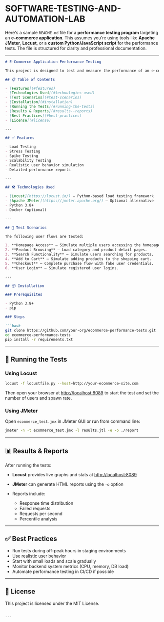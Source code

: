 # SOFTWARE-TESTING-AND-AUTOMATION-LAB
Here's a sample `README.md` file for a **performance testing program** targeting an **e-commerce application**. This assumes you're using tools like **Apache JMeter**, **Locust**, or a **custom Python/JavaScript script** for the performance tests. The file is structured for clarity and professional documentation.

---

````markdown
# E-Commerce Application Performance Testing

This project is designed to test and measure the performance of an e-commerce web application under various load conditions. It simulates user interactions such as browsing products, adding to cart, checkout, and searching.

## 📋 Table of Contents

- [Features](#features)
- [Technologies Used](#technologies-used)
- [Test Scenarios](#test-scenarios)
- [Installation](#installation)
- [Running the Tests](#running-the-tests)
- [Results & Reports](#results--reports)
- [Best Practices](#best-practices)
- [License](#license)

---

## ✅ Features

- Load Testing
- Stress Testing
- Spike Testing
- Scalability Testing
- Realistic user behavior simulation
- Detailed performance reports

---

## 🛠 Technologies Used

- [Locust](https://locust.io/) – Python-based load testing framework
- [Apache JMeter](https://jmeter.apache.org/) – Optional alternative
- Python 3.8+
- Docker (optional)

---

## 📌 Test Scenarios

The following user flows are tested:

1. **Homepage Access** – Simulate multiple users accessing the homepage.
2. **Product Browsing** – Load category and product detail pages.
3. **Search Functionality** – Simulate users searching for products.
4. **Add to Cart** – Simulate adding products to the shopping cart.
5. **Checkout** – Complete purchase flow with fake user credentials.
6. **User Login** – Simulate registered user logins.

---

## 📦 Installation

### Prerequisites

- Python 3.8+
- pip

### Steps

```bash
git clone https://github.com/your-org/ecommerce-performance-tests.git
cd ecommerce-performance-tests
pip install -r requirements.txt
````

---

## 🚀 Running the Tests

### Using Locust

```bash
locust -f locustfile.py --host=http://your-ecommerce-site.com
```

Then open your browser at [http://localhost:8089](http://localhost:8089) to start the test and set the number of users and spawn rate.

### Using JMeter

Open `ecommerce_test.jmx` in JMeter GUI or run from command line:

```bash
jmeter -n -t ecommerce_test.jmx -l results.jtl -e -o ./report
```

---

## 📊 Results & Reports

After running the tests:

* **Locust** provides live graphs and stats at [http://localhost:8089](http://localhost:8089)
* **JMeter** can generate HTML reports using the `-o` option
* Reports include:

  * Response time distribution
  * Failed requests
  * Requests per second
  * Percentile analysis

---

## ✅ Best Practices

* Run tests during off-peak hours in staging environments
* Use realistic user behavior
* Start with small loads and scale gradually
* Monitor backend system metrics (CPU, memory, DB load)
* Automate performance testing in CI/CD if possible

---

## 📄 License

This project is licensed under the MIT License.

```

---

